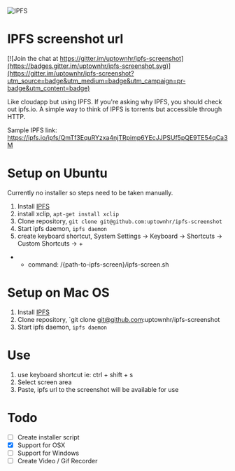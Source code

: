 ![IPFS](https://ipfs.io/ipfs/QmZkNPfhoZnvHfEvaeMk6FFXUbZXbNGqEt4VH57QA7Yj4J)
# IPFS screenshot url

[![Join the chat at https://gitter.im/uptownhr/ipfs-screenshot](https://badges.gitter.im/uptownhr/ipfs-screenshot.svg)](https://gitter.im/uptownhr/ipfs-screenshot?utm_source=badge&utm_medium=badge&utm_campaign=pr-badge&utm_content=badge)

Like cloudapp but using IPFS. If you're asking why IPFS, you should check out ipfs.io. A simple way to think of IPFS is torrents but accessible through HTTP. 

Sample IPFS link: https://ipfs.io/ipfs/QmTf3EquRYzxa4njTRpimp6YEcJJPSUf5pQE9TE54qCa3M


# Setup on Ubuntu
Currently no installer so steps need to be taken manually.

1. Install [IPFS](https://ipfs.io/docs/install/)
2. install xclip, `apt-get install xclip`
3. Clone repository, `git clone git@github.com:uptownhr/ipfs-screenshot`
4. Start ipfs daemon, `ipfs daemon`
5. create keyboard shortcut, System Settings -> Keyboard -> Shortcuts -> Custom Shortcuts -> +
- - command: /{path-to-ipfs-screen}/ipfs-screen.sh

# Setup on Mac OS

1. Install [IPFS](https://ipfs.io/docs/install/)
2. Clone repository, `git clone git@github.com:uptownhr/ipfs-screenshot
3. Start ipfs daemon, `ipfs daemon`


# Use
1. use keyboard shortcut ie: ctrl + shift + s
2. Select screen area
3. Paste, ipfs url to the screenshot will be available for use



# Todo
- [ ] Create installer script
- [x] Support for OSX 
- [ ] Support for Windows
- [ ] Create Video / Gif Recorder

